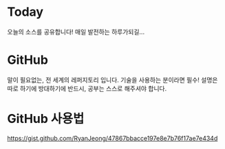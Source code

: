 # Today
오늘의 소스를 공유합니다! 매일 발전하는 하루가되길...

# GitHub
말이 필요없는, 전 세계의 레퍼지토리 입니다.
기술을 사용하는 분이라면 필수! 설명은 따로 하기에 방대하기에 반드시, 
공부는 스스로 해주셔야 합니다.
 
# GitHub 사용법
https://gist.github.com/RyanJeong/47867bbacce197e8e7b76f17ae7e434d
